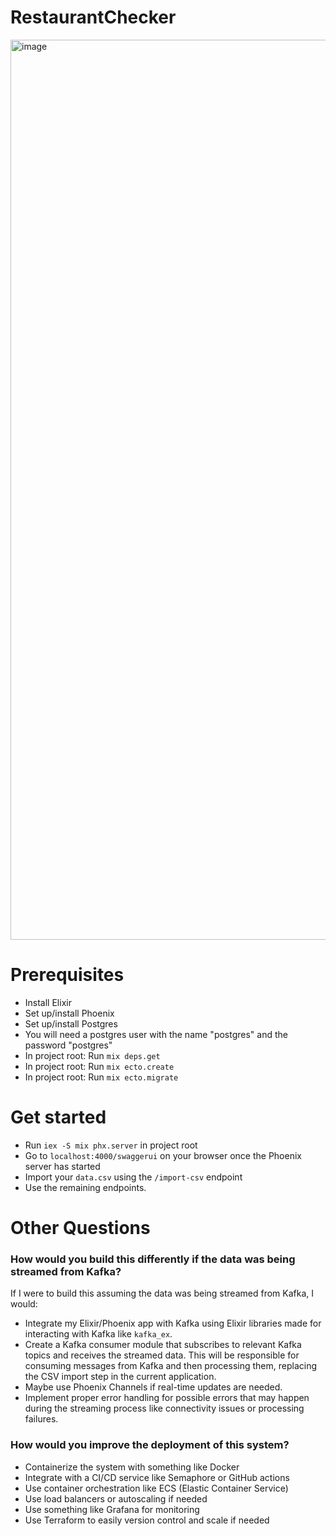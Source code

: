 # RestaurantChecker

<img width="1440" alt="image" src="https://github.com/zerodennis/restaurant-checker/assets/19771211/c66fff03-c084-4a42-b4e3-513978dc6d31">

# Prerequisites

- Install Elixir
- Set up/install Phoenix
- Set up/install Postgres
- You will need a postgres user with the name "postgres" and the password "postgres"
- In project root: Run `mix deps.get`
- In project root: Run `mix ecto.create`
- In project root: Run `mix ecto.migrate`

# Get started

- Run `iex -S mix phx.server` in project root
- Go to `localhost:4000/swaggerui` on your browser once the Phoenix server has started
- Import your `data.csv` using the `/import-csv` endpoint
- Use the remaining endpoints.

# Other Questions

### How would you build this differently if the data was being streamed from Kafka?

If I were to build this assuming the data was being streamed from Kafka, I would:

- Integrate my Elixir/Phoenix app with Kafka using Elixir libraries made for interacting with Kafka like `kafka_ex`.
- Create a Kafka consumer module that subscribes to relevant Kafka topics and receives the streamed data. This will be responsible for consuming messages from Kafka and then processing them, replacing the CSV import step in the current application.
- Maybe use Phoenix Channels if real-time updates are needed.
- Implement proper error handling for possible errors that may happen during the streaming process like connectivity issues or processing failures.

### How would you improve the deployment of this system?

- Containerize the system with something like Docker
- Integrate with a CI/CD service like Semaphore or GitHub actions
- Use container orchestration like ECS (Elastic Container Service)
- Use load balancers or autoscaling if needed
- Use something like Grafana for monitoring
- Use Terraform to easily version control and scale if needed

